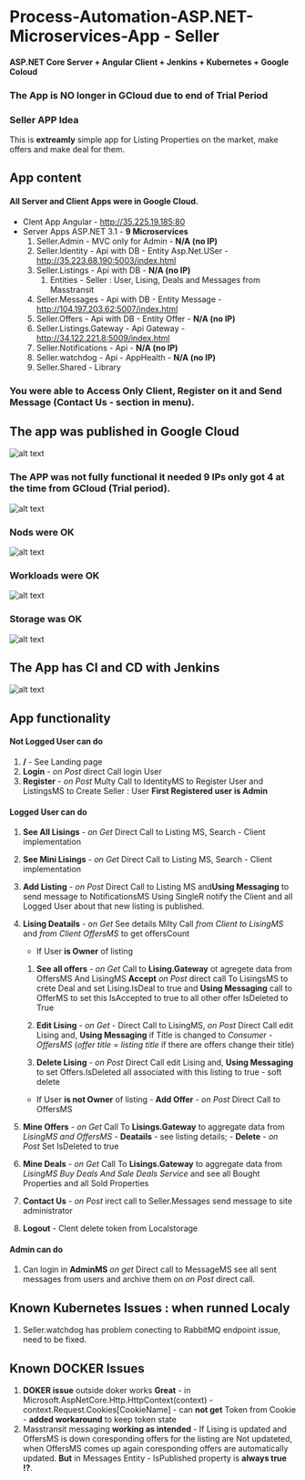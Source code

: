 # Process-Automation-ASP.NET-Microservices-App - Seller

#### ASP.NET Core Server + Angular Client + Jenkins + Kubernetes + Google Coloud

### The App is NO longer in GCloud due to end of Trial Period

### Seller APP Idea
This is **extreamly** simple app for Listing Properties on the market, make offers and make deal for them.

## App content

#### All Server and Client Apps were in Google Cloud.

- Clent App Angular - http://35.225.19.185:80
- Server Apps ASP.NET 3.1 - **9 Microservices**
	1. Seller.Admin - MVC only for Admin - **N/A (no IP)**
	2. Seller.Identity - Api with DB - Entity Asp.Net.USer - http://35.223.68.190:5003/index.html
	3. Seller.Listings - Api with DB - **N/A (no IP)**
		1. Entities - Seller : User, Lising, Deals and Messages from Masstransit
	4. Seller.Messages - Api with DB - Entity  Message - http://104.197.203.62:5007/index.html
	5. Seller.Offers - Api with DB - Entity Offer - **N/A (no IP)**
	6. Seller.Listings.Gateway - Api Gateway - http://34.122.221.8:5009/index.html
	7. Seller.Notifications - Api - **N/A (no IP)**
	8. Seller.watchdog - Api - AppHealth - **N/A (no IP)**
	9. Seller.Shared - Library
	
### You were able to Access Only Client, Register on it and Send Message (Contact Us - section in menu).

## The app was published in Google Cloud
![alt text](img/ProdCloud.png)

### The APP was not fully functional it needed 9 IPs only got 4 at the time from GCloud (Trial period).
![alt text](img/PordSvcs.png)

### Nods were OK
![alt text](img/ProdNodes.png)

### Workloads were OK
![alt text](img/ProdWrokLoads.png)

### Storage was OK
![alt text](img/ProdStorage.png)

## The App has CI and CD with Jenkins
![alt text](img/ProdJenkins.png)

## App functionality

#### Not Logged User can do
1. **/** - See Landing page
2. **Login** - *on Post* direct Call login User
3. **Register** - *on Post* Multy Call to IdentityMS to Register User and ListingsMS to Create Seller : User **First Registered user is Admin**

#### Logged User can do
1. **See All Lisings** - *on Get* Direct Call to Listing MS, Search - Client implementation
2. **See Mini Lisings** - *on Get* Direct Call to Listing MS, Search - Client implementation
3. **Add Listing** - *on Post* Direct Call to Listing MS and**Using Messaging** to send message to NotificationsMS Using SingleR
		notify the Client and all Logged User about that new listing is published.
4. **Lising Deatails** - *on Get* See details Milty Call *from Client to LisingMS* and  *from Client OffersMS* to get offersCount
		
	-  If User **is Owner** of listing
		
	1.  **See all offers** - *on Get* Call to **Lising.Gateway** ot agregete data from OffersMS And LisingMS
				**Accept**	*on Post* direct call To LisingsMS to crete Deal and set Lising.IsDeal to true and
				**Using Messaging** call to OfferMS to set this IsAccepted to true to all other offer IsDeleted to True
				
	2.  **Edit Lising** - *on Get* - Direct Call to LisingMS, *on Post* Direct Call edit Lising and,
			**Using Messaging** if Title is changed to *Consumer - OffersMS* (*offer title = listing title* if there are offers change thеir title)
			
	3.  **Delete Lising** - *on Post* Direct Call edit Lising and, **Using Messaging** to set Offers.IsDeleted all associated with this listing 
			to true - soft delete
			
	- If User **is not Owner** of listing - **Add Offer** - *on Post* Direct Call to OffersMS
5. **Mine Offers** - *on Get*  Call To **Lisings.Gateway** to aggregate data from  *LisingMS and OffersMS*
		- **Deatails** - see listing details;
		- **Delete** - *on Post* Set IsDeleted to true
6. **Mine Deals** - *on Get*  Call To **Lisings.Gateway** to aggregate data from  *LisingMS Buy Deals And Sale Deals Service*
		and see all Bought Properties and all Sold Properties
7. **Contact Us** - *on Post* irect call to Seller.Messages send message to site administrator 
8. **Logout** - Clent delete token from Localstorage 
	
#### Admin can do
1. Can login in **AdminMS** *on get* Direct call to MessageMS see all sent messages from users and archive them on *on Post* direct call.

## Known Kubernetes Issues : when runned Localy
1. Seller.watchdog has problem conecting to RabbitMQ endpoint issue, need to be fixed.

## Known DOCKER Issues
1. **DOKER issue** outside doker works **Great** - in Microsoft.AspNetCore.Http.HttpContext(context) - context.Request.Cookies[CookieName] - can **not get** Token from Cookie - **added workaround** to keep token state
2. Masstransit messaging **working as intended** - If Lising is updated and OffersMS is down coresponding offers for the listing are Not updateted, when OffersMS comes up again coresponding offers are automatically updated. **But** in Messages Entity - IsPublished property is **always true !?**.
		